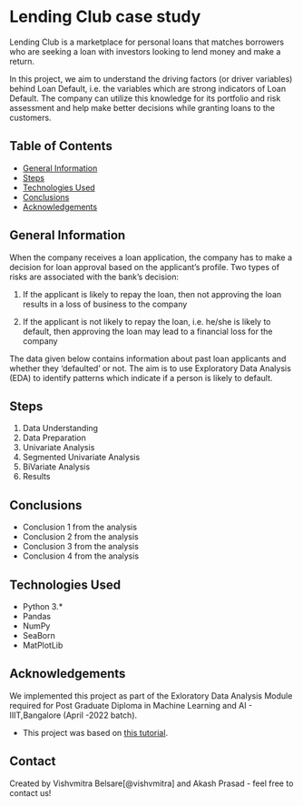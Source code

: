 # Lending Club case study
Lending Club is a marketplace for personal loans that matches borrowers who are seeking a loan with investors looking to lend money and make a return.

In this project, we aim to understand the driving factors (or driver variables) behind Loan Default, i.e. the variables which are strong indicators of Loan Default. The company can utilize this knowledge for its portfolio and risk assessment and help make better 
decisions while granting loans to the customers.

## Table of Contents
* [General Information](#general-information)
* [Steps](#steps)
* [Technologies Used](#technologies-used)
* [Conclusions](#conclusions)
* [Acknowledgements](#acknowledgements)

## General Information
When the company receives a loan application, the company has to make a decision for loan approval based on the applicant’s profile. 
Two types of risks are associated with the bank’s decision:

1) If the applicant is likely to repay the loan, then not approving the loan results in a loss of business to the company

2) If the applicant is not likely to repay the loan, i.e. he/she is likely to default, then approving the loan may lead to a financial loss for the company

The data given below contains information about past loan applicants and whether they ‘defaulted’ or not. The aim is to use Exploratory Data Analysis (EDA) to identify patterns which indicate if a person is likely to default.

## Steps
1. Data Understanding
2. Data Preparation
3. Univariate Analysis
4. Segmented Univariate Analysis
5. BiVariate Analysis
6. Results

## Conclusions
- Conclusion 1 from the analysis
- Conclusion 2 from the analysis
- Conclusion 3 from the analysis
- Conclusion 4 from the analysis

## Technologies Used
- Python 3.*
- Pandas
- NumPy
- SeaBorn
- MatPlotLib

## Acknowledgements
We implemented this project as part of the Exloratory Data Analysis Module required for Post Graduate Diploma in Machine Learning and AI - IIIT,Bangalore (April -2022 batch).
- This project was based on [this tutorial](https://learn.upgrad.com/course/2880).


## Contact
Created by Vishvmitra Belsare[@vishvmitra] and Akash Prasad - feel free to contact us!